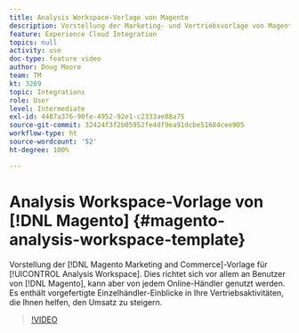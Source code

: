 ```yaml
---
title: Analysis Workspace-Vorlage von Magento
description: Vorstellung der Marketing- und Vertriebsvorlage von Magento für Analysis Workspace.
feature: Experience Cloud Integration
topics: null
activity: use
doc-type: feature video
author: Doug Moore
team: TM
kt: 3269
topic: Integrations
role: User
level: Intermediate
exl-id: 4487a376-90fe-4952-92e1-c2333ae88a75
source-git-commit: 32424f3f2b05952fe4df9ea91dcbe51684cee905
workflow-type: ht
source-wordcount: '52'
ht-degree: 100%

---
```


# Analysis Workspace-Vorlage von [!DNL Magento] {#magento-analysis-workspace-template}

Vorstellung der [!DNL Magento Marketing and Commerce]-Vorlage für [!UICONTROL Analysis Workspace]. Dies richtet sich vor allem an Benutzer von [!DNL Magento], kann aber von jedem Online-Händler genutzt werden. Es enthält vorgefertigte Einzelhändler-Einblicke in Ihre Vertriebsaktivitäten, die Ihnen helfen, den Umsatz zu steigern.

>[!VIDEO](https://video.tv.adobe.com/v/28164/?quality=12)
